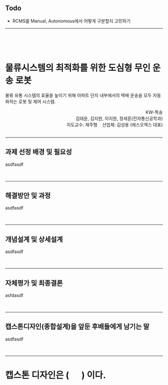 ## Todo

- RCMS를 Manual, Autonomous에서 어떻게 구분할지 고민하기


- - -
<br>
<br>
<br>



# 물류시스템의 최적화를 위한 도심형 무인 운송 로봇

물류 유통 시스템의 효율을 높이기 위해 아파트 단지 내부에서의 택배 운송을 모두 자동화하는 로봇 및 제어 시스템.

<div style="text-align: right"> KW-특송 </div>
<div style="text-align: right"> 김태윤, 김지원, 이지원, 정세훈(전자통신공학과) </div>



<div style="text-align: right">  
지도교수: 채주형&nbsp;&nbsp;&nbsp;&nbsp;산업체: 김성용 (에스오엑스 대표)
</div>

<br>

- - -
## 과제 선정 배경 및 필요성
asdfasdf




<br>

- - - 
## 해결방안 및 과정
asdfasdf




<br>

- - -
## 개념설계 및 상세설계
asdfasdf




<br>

- - -
## 자체평가 및 최종결론
asfdasdf




<br>

- - -
## 캡스톤디자인(종합설계)을 앞둔 후배들에게 남기는 말
asdfasdf




<br>

- - -
# 캡스톤 디자인은 ( &nbsp;&nbsp;&nbsp;&nbsp; ) 이다.

